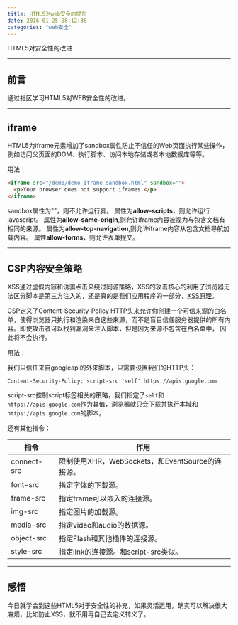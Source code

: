 ```yaml
---
title: HTML5对web安全的提升
date: 2016-01-25 08:12:36
categories: "web安全"
---
```

HTML5对安全性的改进



---


## **前言**

通过社区学习HTML5对WEB安全性的改进。

---

## **iframe**

HTML5为iframe元素增加了sandbox属性防止不信任的Web页面执行某些操作，例如访问父页面的DOM、执行脚本、访问本地存储或者本地数据库等等。

用法：
``` html
<iframe src="/demo/demo_iframe_sandbox.html" sandbox="">
  <p>Your browser does not support iframes.</p>
</iframe>
```

sandbox属性为""，则不允许运行脚。
属性为**allow-scripts**，则允许运行javascript。
属性为**allow-same-origin**,则允许iframe内容被视为与包含文档有相同的来源。
属性为**allow-top-navigation**,则允许iframe内容从包含文档导航加载内容。
属性**allow-forms**，则允许表单提交。

---

## **CSP内容安全策略**

XSS通过虚假内容和诱骗点击来绕过同源策略，XSS的攻击核心的利用了浏览器无法区分脚本是第三方注入的，还是真的是我们应用程序的一部分，[XSS原理][1]。

CSP定义了Content-Security-Policy HTTP头来允许你创建一个可信来源的白名单，使得浏览器只执行和渲染来自这些来源，而不是盲目信任服务器提供的所有内容。即使攻击者可以找到漏洞来注入脚本，但是因为来源不包含在白名单中， 因此将不会执行。

用法：

我们只信任来自googleapi的外来脚本，只需要设置我们的HTTP头：

```
Content-Security-Policy: script-src 'self' https://apis.google.com
```

script-src控制script标签相关的策略，我们指定了`self`和`https://apis.google.com`作为其值，浏览器就只会下载并执行本域和`https://apis.google.com`的脚本。

还有其他指令：

|指令|作用|
|----|----|
|connect-src|限制使用XHR，WebSockets，和EventSource的连接源。|
|font-src|指定字体的下载源。|
|frame-src|指定frame可以嵌入的连接源。|
|img-src|指定图片的加载源。|
|media-src|指定video和audio的数据源。|
|object-src|指定Flash和其他插件的连接源。|
|style-src|指定link的连接源。和script-src类似。|


---
## **感悟**

今日就学会到这些HTML5对于安全性的补充，如果灵活运用，确实可以解决很大麻烦，比如防止XSS，就不用再自己去定义转义了。



  [1]: http://blog.csdn.net/mevicky/article/details/47998083